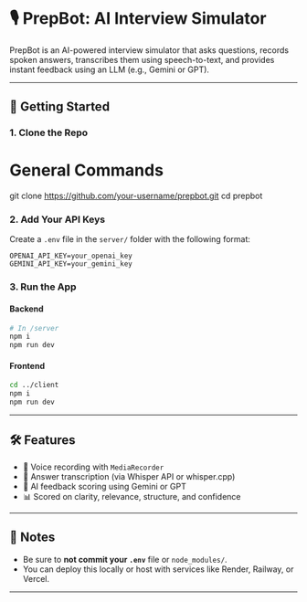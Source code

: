 # 🎙️ PrepBot: AI Interview Simulator

PrepBot is an AI-powered interview simulator that asks questions, records spoken answers, transcribes them using speech-to-text, and provides instant feedback using an LLM (e.g., Gemini or GPT).

---
## 🚀 Getting Started

### 1. Clone the Repo

# General Commands
git clone https://github.com/your-username/prepbot.git
cd prepbot

### 2. Add Your API Keys

Create a `.env` file in the `server/` folder with the following format:

```env
OPENAI_API_KEY=your_openai_key
GEMINI_API_KEY=your_gemini_key
```
### 3. Run the App

#### Backend

```bash
# In /server
npm i
npm run dev
```

#### Frontend

```bash
cd ../client
npm i
npm run dev
```
---

## 🛠 Features

- 🎤 Voice recording with `MediaRecorder`
- 🧠 Answer transcription (via Whisper API or whisper.cpp)
- 🤖 AI feedback scoring using Gemini or GPT
- 📊 Scored on clarity, relevance, structure, and confidence

---

## 📌 Notes

- Be sure to **not commit your `.env`** file or `node_modules/`.
- You can deploy this locally or host with services like Render, Railway, or Vercel.

---


